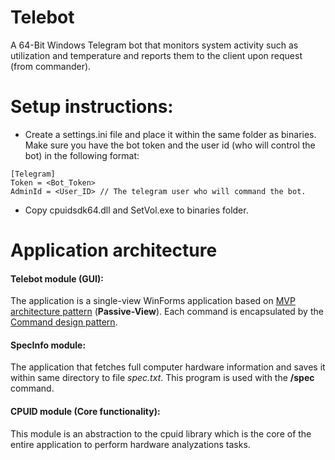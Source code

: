 # Telebot
A 64-Bit Windows Telegram bot that monitors system activity such as utilization and temperature and reports them to the client upon request (from commander).

# Setup instructions:
 - Create a settings.ini file and place it within the same folder as binaries. Make sure you have the bot token and the user id (who will control the bot) in the following format:
 
 ```
[Telegram]
Token = <Bot_Token>
AdminId = <User_ID> // The telegram user who will command the bot.
```

- Copy cpuidsdk64.dll and SetVol.exe to binaries folder.

# Application architecture

#### Telebot module (GUI):
The application is a single-view WinForms application based on [MVP architecture pattern](https://en.wikipedia.org/wiki/Model%E2%80%93view%E2%80%93presenter) (**Passive-View**). Each command is encapsulated by the [Command design pattern](https://en.wikipedia.org/wiki/Command_pattern).

#### SpecInfo module:
The application that fetches full computer hardware information and saves it within same directory to file *spec.txt*. This program is used with the **/spec** command.

#### CPUID module (Core functionality):
This module is an abstraction to the cpuid library which is the core of the entire application to perform hardware analyzations tasks.
